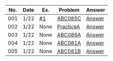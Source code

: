 | No. | Date | Ex. | Problem | Answer |
| --- | ---- | --- | ------- | ------ |
| 001 | 1/22 | [#1](https://github.com/Riochin/AtCoder/issues/1) | [ABC085C](https://atcoder.jp/contests/abs/tasks/abc085_c) | [Answer](https://github.com/Riochin/AtCoder/tree/main/ABS/ABC085C) |
| 002 | 1/22 | None | [PracticeA](https://atcoder.jp/contests/abs/tasks/practice_1) | [Answer](https://github.com/Riochin/AtCoder/tree/main/ABS/practiceA) |
| 003 | 1/22 | None | [ABC086A](https://atcoder.jp/contests/abs/tasks/abc086_a) | [Answer](https://github.com/Riochin/AtCoder/tree/main/ABS/ABC086A) |
| 004 | 1/22 | None | [ABC081A](https://atcoder.jp/contests/abs/tasks/abc081_a) | [Answer](https://github.com/Riochin/AtCoder/tree/main/ABS/ABC081A) |
| 005 | 1/22 | None | [ABC081B](https://atcoder.jp/contests/abs/tasks/abc081_b) | [Answer](https://github.com/Riochin/AtCoder/tree/main/ABS/ABC081B) |
